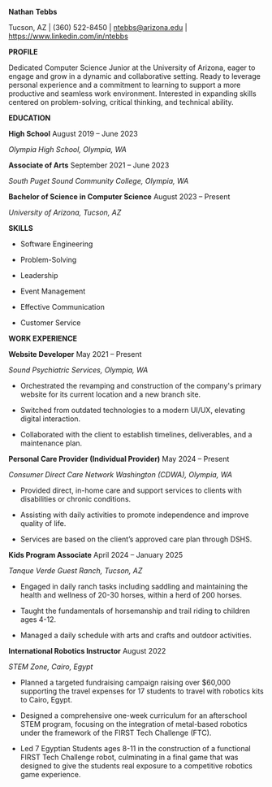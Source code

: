 **Nathan** **Tebbs**

Tucson, AZ | (360) 522-8450 | <ntebbs@arizona.edu> |
<https://www.linkedin.com/in/ntebbs>

**PROFILE**

Dedicated Computer Science Junior at the University of Arizona, eager to
engage and grow in a dynamic and collaborative setting. Ready to
leverage personal experience and a commitment to learning to support a
more productive and seamless work environment. Interested in expanding
skills centered on problem-solving, critical thinking, and technical
ability.

**EDUCATION**

**High School** August 2019 – June 2023

*Olympia High School, Olympia, WA*

**Associate of Arts** September 2021 – June 2023

*South Puget Sound Community College, Olympia, WA*

**Bachelor of Science in Computer Science** August 2023 – Present

*University of Arizona, Tucson, AZ*

**SKILLS**

-   Software Engineering

-   Problem-Solving

-   Leadership

-   Event Management

-   Effective Communication

-   Customer Service

**WORK EXPERIENCE**

**Website Developer** May 2021 – Present

*Sound Psychiatric Services, Olympia, WA*

-   Orchestrated the revamping and construction of the company's primary
    website for its current location and a new branch site.

-   Switched from outdated technologies to a modern UI/UX, elevating
    digital interaction.

-   Collaborated with the client to establish timelines, deliverables,
    and a maintenance plan.

**Personal Care Provider (Individual Provider)** May 2024 ­­– Present

*Consumer Direct Care Network Washington (CDWA), Olympia, WA*

-   Provided direct, in-home care and support services to clients with
    disabilities or chronic conditions.

-   Assisting with daily activities to promote independence and improve
    quality of life.

-   Services are based on the client’s approved care plan through DSHS.

**Kids Program Associate** April 2024 – January 2025

*Tanque Verde Guest Ranch, Tucson, AZ*

-   Engaged in daily ranch tasks including saddling and maintaining the
    health and wellness of 20-30 horses, within a herd of 200 horses.

<!-- -->

-   Taught the fundamentals of horsemanship and trail riding to children
    ages 4-12.

-   Managed a daily schedule with arts and crafts and outdoor
    activities.

**International Robotics Instructor** August 2022

*STEM Zone, Cairo, Egypt*

-   Planned a targeted fundraising campaign raising over $60,000
    supporting the travel expenses for 17 students to travel with
    robotics kits to Cairo, Egypt.

-   Designed a comprehensive one-week curriculum for an afterschool STEM
    program, focusing on the integration of metal-based robotics under
    the framework of the FIRST Tech Challenge (FTC).

-   Led 7 Egyptian Students ages 8-11 in the construction of a
    functional FIRST Tech Challenge robot, culminating in a final game
    that was designed to give the students real exposure to a
    competitive robotics game experience.
